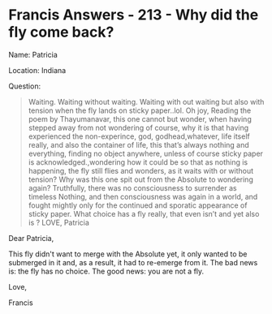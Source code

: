 # Francis Answers - 213 - Why did the fly come back?

Name: Patricia

Location: Indiana

Question:

>Waiting. Waiting without waiting. Waiting with out waiting but also with tension when the fly lands on sticky paper..lol. Oh joy, Reading the poem by Thayumanavar, this one cannot but wonder, when having stepped away from not wondering of course, why it is that having experienced the non-experince, god, godhead,whatever, life itself really, and also the container of life, this that’s always nothing and everything, finding no object anywhere, unless of course sticky paper is acknowledged.,wondering how it could be so that as nothing is happening, the fly still flies and wonders, as it waits with or without tension? Why was this one spit out from the Absolute to wondering again? Truthfully, there was no consciousness to surrender as timeless Nothing, and then consciousness was again in a world, and fought mightly only for the continued and sporatic appearance of sticky paper. What choice has a fly really, that even isn’t and yet also is ? LOVE, Patricia

Dear Patricia,

This fly didn't want to merge with the Absolute yet, it only wanted to be submerged in it and, as a result, it had to re-emerge from it. The bad news is: the fly has no choice. The good news: you are not a fly.

Love,

Francis

